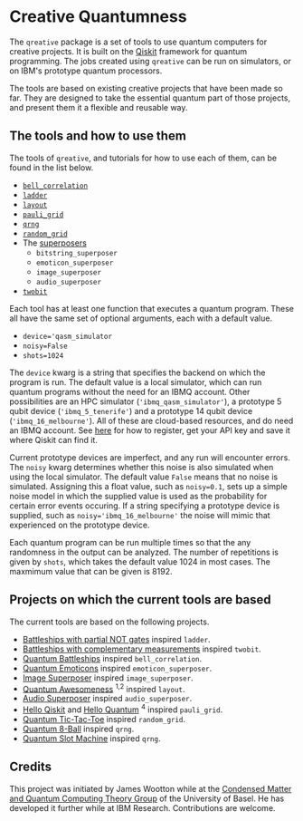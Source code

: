 # Creative Quantumness

The `qreative` package is a set of tools to use quantum computers for creative projects. It is built on the [Qiskit](https://qiskit.org) framework for quantum programming. The jobs created using `qreative` can be run on simulators, or on IBM's prototype quantum processors.

The tools are based on existing creative projects that have been made so far. They are designed to take the essential quantum part of those projects, and present them it a flexible and reusable way.

## The tools and how to use them

The tools of `qreative`, and tutorials for how to use each of them, can be found in the list below.

* [`bell_correlation`](bell_correlation.ipynb)
* [`ladder`](ladder.ipynb)
* [`layout`](layout.ipynb)
* [`pauli_grid`](pauli_grid.ipynb)
* [`qrng`](qrng.ipynb)
* [`random_grid`](random_grid.ipynb)
* The [superposers](superposers.ipynb)
    * `bitstring_superposer`
    * `emoticon_superposer`
    * `image_superposer`
    * `audio_superposer`
* [`twobit`](.ipynb)

Each tool has at least one function that executes a quantum program. These all have the same set of optional arguments, each with a default value.

* `device='qasm_simulator`
* `noisy=False`
* `shots=1024`

The `device` kwarg is a string that specifies the backend on which the program is run. The default value is a local simulator, which can run quantum programs without the need for an IBMQ account. Other possibilities are an HPC simulator (`'ibmq_qasm_simulator'`), a prototype 5 qubit device (`'ibmq_5_tenerife'`) and a prototype 14 qubit device (`'ibmq_16_melbourne'`). All of these are cloud-based resources, and do need an IBMQ account. See [here](https://github.com/Qiskit/qiskit-tutorials/blob/master/INSTALL.md) for how to register, get your API key and save it where Qiskit can find it.

Current prototype devices are imperfect, and any run will encounter errors. The `noisy` kwarg determines whether this noise is also simulated when using the local simulator. The default value `False` means that no noise is simulated. Assigning this a float value, such as `noisy=0.1`, sets up a simple noise model in which the supplied value is used as the probability for certain error events occuring. If a string specifying a prototype device is supplied, such as `noisy='ibmq_16_melbourne'` the noise will mimic that experienced on the prototype device.

Each quantum program can be run multiple times so that the any randomness in the output can be analyzed. The number of repetitions is given by `shots`, which takes the default value 1024 in most cases. The maxmimum value that can be given is 8192.

## Projects on which the current tools are based

The current tools are based on the following projects.

* [Battleships with partial NOT gates](https://medium.com/qiskit/how-to-program-a-quantum-computer-982a9329ed02) inspired `ladder`.
* [Battleships with complementary measurements](https://medium.com/@decodoku/how-to-program-a-quantum-computer-part-2-f0d3eee872fe) inspired `twobit`.
* [Quantum Battleships](https://medium.com/@decodoku/quantum-battleships-the-first-multiplayer-game-for-a-quantum-computer-e4d600ccb3f3) inspired `bell_correlation`.
* [Quantum Emoticons](https://medium.com/qiskit/making-a-quantum-computer-smile-cee86a6fc1de) inspired `emoticon_superposer`.
* [Image Superposer](https://medium.com/qiskit/a-quantum-superposition-of-a-tiger-and-a-bear-b461e3b23908)
 inspired `image_superposer`.
* [Quantum Awesomeness](https://github.com/Qiskit/qiskit-tutorials/blob/master/community/games/quantum_awesomeness.ipynb) <sup>1,2</sup> inspired `layout`.
* [Audio Superposer](https://github.com/Qiskit/qiskit-tutorials/blob/master/community/hello_world/laurel_or_yanny.ipynb) inspired `audio_superposer`.
* [Hello Qiskit](https://github.com/Qiskit/qiskit-tutorials/blob/master/community/games/Hello_Qiskit.ipynb)
  and [Hello Quantum](http://helloquantum.mybluemix.net/) <sup>4</sup> inspired `pauli_grid`.
* [Quantum Tic-Tac-Toe](https://github.com/Qiskit/qiskit-tutorials/blob/master/community/games/quantum_tic_tac_toe.ipynb)  inspired `random_grid`.
* [Quantum 8-Ball](https://github.com/Qiskit/qiskit-tutorials/blob/master/community/hello_world/quantum_8ball.ipynb)  inspired `qrng`.
* [Quantum Slot Machine](https://github.com/Qiskit/qiskit-tutorials/blob/master/community/games/quantum_slot_machine.ipynb)  inspired `qrng`.

## Credits

This project was initiated by James Wootton while at the [Condensed Matter and Quantum Computing Theory Group](http://www.quantumtheory.unibas.ch/) of the University of Basel. He has developed it further while at IBM Research. Contributions are welcome.
